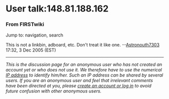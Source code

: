 # User talk:148.81.188.162

### From FIRSTwiki

Jump to: navigation, search

This is not a linkbin, adboard, etc. Don't treat it like one.
--[Astronouth7303](/index.php/User:Astronouth7303 "User:Astronouth7303" )
17:32, 3 Dec 2005 (EST)

* * *

_This is the discussion page for an anonymous user who has not created an
account yet or who does not use it. We therefore have to use the numerical [IP
address](http://www.wikipedia.org/wiki/IP_address "wikipedia:IP_address" ) to
identify him/her. Such an IP address can be shared by several users. If you
are an anonymous user and feel that irrelevant comments have been directed at
you, please [create an account or log in](/index.php/Special:Userlogin
"Special:Userlogin" ) to avoid future confusion with other anonymous users._


